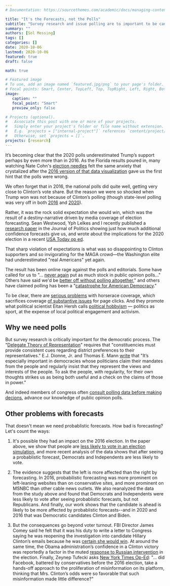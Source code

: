 ```yaml
---
# Documentation: https://sourcethemes.com/academic/docs/managing-content/

title: "It's the Forecasts, not the Polls"
subtitle: "Survey research and issue polling are to important to be cancelled, and they aren't why you feel like this"
summary: ""
authors: [Sol Messing]
tags: []
categories: []
date: 2020-10-06
lastmod: 2020-10-06
featured: true
draft: false

math: true

# Featured image
# To use, add an image named `featured.jpg/png` to your page's folder.
# Focal points: Smart, Center, TopLeft, Top, TopRight, Left, Right, BottomLeft, Bottom, BottomRight.
image: 
   caption: ""
   focal_point: "Smart"
   preview_only: false

# Projects (optional).
#   Associate this post with one or more of your projects.
#   Simply enter your project's folder or file name without extension.
#   E.g. `projects = ["internal-project"]` references `content/project/deep-learning/index.md`.
#   Otherwise, set `projects = []`.
projects: [research]
---
```


It’s becoming clear that the 2020 polls underestimated Trump’s support perhaps by even more than in 2016. As the Florida results poured in, many watching Nate Cohn's [election needles](https://www.nytimes.com/interactive/2020/11/03/us/elections/forecast-president.html) felt the same anxiety that crystalized after the [2016 version of that data visualization](https://www.nytimes.com/elections/2016/forecast/president) gave us the first hint that the polls were wrong. 

We often forget that in 2016, the national polls did quite well, getting very close to Clinton’s vote share. But the reason we were so shocked when Trump won was not because of Clinton’s polling (though state-level polling was very off in both [2016](https://www.aapor.org/Education-Resources/Reports/An-Evaluation-of-2016-Election-Polls-in-the-U-S.aspx) and [2020](https://twitter.com/SolomonMg/status/1323998304238272512?s=20)). 

Rather, it was the rock solid expectation she would win, which was the result of a destiny-narrative driven by media coverage of election forecasting. Sean Westwood, Yph Lelkes and I recently published a [research paper](https://solomonmg.github.io/pdf/aggregator.pdf) in the Journal of Politics showing just how much additional confidence forecasts give us, and wrote about the implications for the 2020 election in a recent [USA Today op ed](https://www.usatoday.com/story/opinion/2020/10/01/election-forecasts-can-wrong-you-still-need-vote-column/5857993002/). 

That sharp violation of expectations is what was so disappointing to Clinton supporters and so invigorating for the MAGA crowd—the Washington elite had underestimated "real Americans" yet again. 

The result has been online rage against the polls and editorials. Some have called for us to "... [never again](https://www.washingtonpost.com/lifestyle/media/we-still-dont-know-much-about-this-election--except-that-the-media-and-pollsters-blew-it-again/2020/11/04/40c0d416-1e4a-11eb-b532-05c751cd5dc2_story.html) put as much stock in public opinion polls..." Others have said we'd be [better off without polling altogether](https://www.bloomberg.com/opinion/articles/2020-11-04/polling-failed-americans-need-to-kick-the-addiction)," and others have claimed polling has been a "[catastrophe for American Democracy](https://www.theatlantic.com/ideas/archive/2020/11/polling-catastrophe/616986/)."

To be clear, there are [serious problems](https://www.vox.com/2019/1/24/18195097/jay-rosen-trump-politics-media-horse-race-recode-podcast-2020-predictions) with horserace coverage, which sacrifices coverage [of substantive issues](https://www.journals.uchicago.edu/doi/abs/10.1046/j.1468-2508.2004.00146.x) for page clicks. And they promote what political scientist Eitan Hersh calls [political hobbyism](https://www.theatlantic.com/ideas/archive/2020/01/political-hobbyists-are-ruining-politics/605212/) — politics as sport, at the expense of local political engagement and activism.

## Why we need polls 

But survey research is critically important for the democratic process. The "[Delegate Theory of Representation](https://www.jstor.org/stable/2111003?seq=1)" requires that "constituencies must provide consistent cues regarding district preferences to their representatives."  E.J. Dionne, Jr. and Thomas E. Mann [write](https://www.brookings.edu/articles/polling-public-opinion-the-good-the-bad-and-the-ugly/) that "It’s especially important in democracies whose politicians claim their mandates from the people and regularly insist that they represent the views and interests of the people. To ask the people, with regularity, for their own thoughts strikes us as being both useful and a check on the claims of those in power."

And indeed members of congress often [consult polling data before making decions](https://www.historians.org/about-aha-and-membership/aha-history-and-archives/gi-roundtable-series/pamphlets/em-4-are-opinion-polls-useful-(1946)/should-congressmen-rely-on-poll-results),  advance our knowledge of public opinion polls. 

## Other problems with forecasts

That doesn't mean we need probablistic forecasts. How bad is forecasting? Let's count the ways: 

1. It's possible they had an impact on the 2016 election. In the paper above, we show that people are [less likely to vote in an election simulation](https://solomonmg.github.io/project/projecting_confidence/), and more recent analysis of the data shows that after seeing a probablistic forecast, Democrats and Independents are less likely to vote.  

2. The evidence suggests that the left is more affected than the right by forecasting. In 2016, probabilistic forecasting was more prominent on left-leaning websites than on conservative sites, and more prominent on MSNBC than other cable news outlets. We also reanalyzed the data from the study above and found that Democrats and Independents were less likely to vote after seeing probablistic forecasts, but not Republicans. And finally, our work shows that the candidate is ahead is likely to be more affected by probablistic forecasts--and in 2020 and 2016 that was Democratic candidates Clinton and Biden. 

3. But the consequences go beyond voter turnout. FBI Director James Comey said he felt that it was his duty to write a letter to Congress saying he was reopening the investigation into candidate Hillary Clinton’s emails because he was [certain she would win](https://abcnews.go.com/Politics/comey-assumption-clinton-win-factor-email-investigation/story?id=54467459). At around the same time, the Obama administration’s confidence in a Clinton victory was reportedly a factor in the muted [response to Russian intervention](https://www.washingtonpost.com/graphics/2017/world/national-security/obama-putin-election-hacking/) in the election. Finally, Zeynep Tufecki asks [New York Times Op-Ed](https://www.nytimes.com/2020/11/01/opinion/election-forecasts-modeling-flaws.html): "... did Facebook, battered by conservatives before the 2016 election, take a hands-off approach to the proliferation of misinformation on its platform, thinking that Mrs. Clinton’s odds were so favorable that such misinformation made little difference?"











